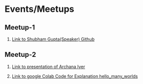 # Events/Meetups


## Meetup-1 
1. [Link to Shubham Gupta(Speaker) Github](https://github.com/shubham15gupta09/TFUG_Chennai_OnAir)

## Meetup-2
1. [Link to presentation of Archana Iyer](https://slides.com/archanaiyer/deck-693293/fullscreen#/)

2. [Link to google Colab Code for Explanation hello_many_worlds](https://colab.research.google.com/drive/1YQGfb2qBtBdlJkTzw7grbYAsiPHzyy8F?usp=sharing)


